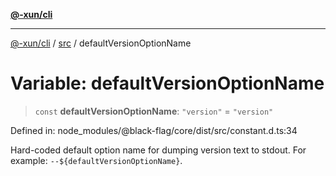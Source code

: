 [**@-xun/cli**](../../README.md)

***

[@-xun/cli](../../README.md) / [src](../README.md) / defaultVersionOptionName

# Variable: defaultVersionOptionName

> `const` **defaultVersionOptionName**: `"version"` = `"version"`

Defined in: node\_modules/@black-flag/core/dist/src/constant.d.ts:34

Hard-coded default option name for dumping version text to stdout. For
example: `--${defaultVersionOptionName}`.
